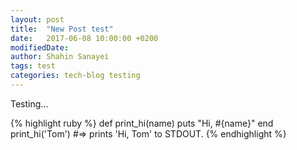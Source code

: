 ```yaml
---
layout: post
title:  "New Post test"
date:   2017-06-08 10:00:00 +0200
modifiedDate: 
author: Shahin Sanayei
tags: test
categories: tech-blog testing
---
```

Testing...

{% highlight ruby %}
def print_hi(name)
  puts "Hi, #{name}"
end
print_hi('Tom')
#=> prints 'Hi, Tom' to STDOUT.
{% endhighlight %}

